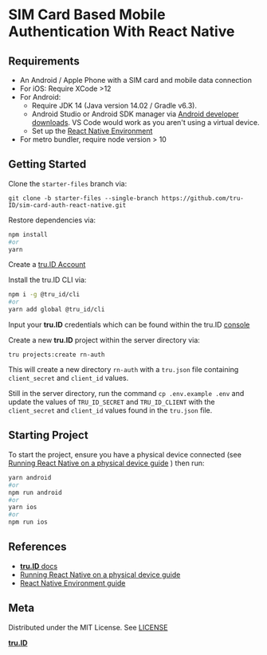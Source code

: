 # SIM Card Based Mobile Authentication With React Native

## Requirements

- An Android / Apple Phone with a SIM card and mobile data connection
- For iOS: Require XCode >12
- For Android:
  - Require JDK 14 (Java version 14.02 / Gradle v6.3).
  - Android Studio or Android SDK manager via [Android developer downloads](https://developer.android.com/studio). VS Code would work as you aren't using a virtual device.
  - Set up the [React Native Environment](https://reactnative.dev/docs/environment-setup)
- For metro bundler, require node version > 10

## Getting Started

Clone the `starter-files` branch via:

```
git clone -b starter-files --single-branch https://github.com/tru-ID/sim-card-auth-react-native.git
```

Restore dependencies via:

```bash
npm install
#or
yarn
```

Create a [tru.ID Account](https://tru.id)

Install the tru.ID CLI via:

```bash
npm i -g @tru_id/cli
#or
yarn add global @tru_id/cli
```

Input your **tru.ID** credentials which can be found within the tru.ID [console](https://developer.tru.id/console)

Create a new **tru.ID** project within the server directory via:

```
tru projects:create rn-auth
```

This will create a new directory `rn-auth` with a `tru.json` file containing `client_secret` and `client_id` values.

Still in the server directory, run the command `cp .env.example .env` and update the values of `TRU_ID_SECRET` and `TRU_ID_CLIENT` with the `client_secret` and `client_id` values found in the `tru.json` file.

## Starting Project

To start the project, ensure you have a physical device connected (see [Running React Native on a physical device guide](https://reactnative.dev/docs/running-on-device) ) then run:

```bash
yarn android
#or
npm run android
#or
yarn ios
#or
npm run ios
```

## References

- [**tru.ID** docs](https://developer.tru.id/docs)
- [Running React Native on a physical device guide](https://reactnative.dev/docs/running-on-device)
- [React Native Environment guide](https://reactnative.dev/docs/environment-setup)

## Meta

Distributed under the MIT License. See [LICENSE](https://github.com/tru-ID/sim-card-auth-react-native/blob/main/LICENSE.md)

[**tru.ID**](https://tru.id)
